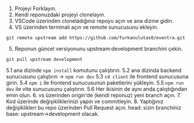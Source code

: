 1. Projeyi Forklayın. 
2. Kendi reponuzdaki projeyi clonelayın.
3. VSCode üzerinden cloneladığınız repoyu açın ve ana dizine gidin.
4. VS üzerinden terminali açın ve remote sunucusunu ekleyin.
```
git remote upstream add https://github.com/furkanulutas0/eventra.git
```
5. Reponun güncel versiyonunu upstream:development branchini çekin.
```
git pull upstream development
```
5.1 ana dizinde `npm install` komutunu çalıştırın.
5.2 ana dizinda backend sunucusunu çalıştırın -> `npm run dev`
5.3 `cd client` ile frontend sunucusuna girin.
5.4 `npm i` ile frontend sunucusunun paketlerini yükleyin.
5.5 `npm run dev` ile vite sunucusunu çalıştırın.
5.6 Her ikisinin de aynı anda çalıştığından emin olun.
6. vs üzerinden origin'de (kendi reponuz) yeni branch açın.
7. Kod üzerinde değişikliklerinizi yapın ve commitleyin.
8. Yaptığınız değişiklikleri bu repo üzerinden Pull Request açın. head: sizin branchiniz base: upstream->development olacak.
